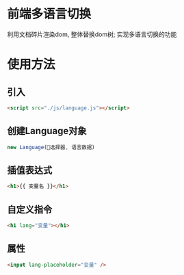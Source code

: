 


# 前端多语言切换

利用文档碎片渲染dom, 整体替换dom树; 实现多语言切换的功能


# 使用方法

## 引入
```html
<script src="./js/language.js"></script>
```
## 创建Language对象
```js
new Language(选择器, 语言数据)
```

## 插值表达式
```html
<h1>{{ 变量名 }}</h1>
```

## 自定义指令
```html
<h1 lang="变量"></h1>
```
## 属性
```html
<input lang-placeholder="变量" />
```